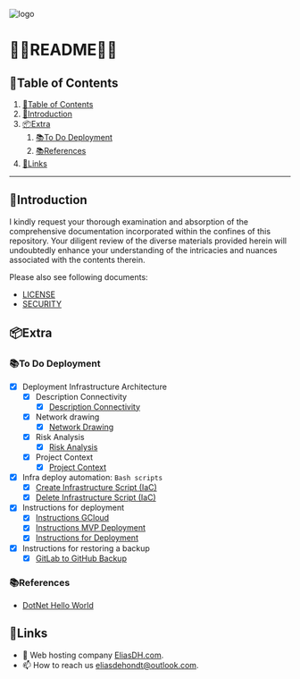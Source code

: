 ![logo](https://eliasdh.com/assets/media/images/logo-github.png)
# 💙🤍README🤍💙

## 📘Table of Contents

1. [📘Table of Contents](#📘table-of-contents)
2. [🖖Introduction](#🖖introduction)
3. [📦Extra](#📦extra)
    1. [📚To Do Deployment](#📚to-do-deployment)
    2. [📚References](#📚references)
4. [🔗Links](#🔗links)

---

## 🖖Introduction

I kindly request your thorough examination and absorption of the comprehensive documentation incorporated within the confines of this repository. Your diligent review of the diverse materials provided herein will undoubtedly enhance your understanding of the intricacies and nuances associated with the contents therein.

Please also see following documents:
- [LICENSE](LICENSE.md)
- [SECURITY](SECURITY.md)

## 📦Extra

### 📚To Do Deployment
- [x] Deployment Infrastructure Architecture
    - [x] Description Connectivity
        - [x] [Description Connectivity](/Documentation/Deployment-Analyze-and-Architecture.md#💭description-connectivity)
    - [x] Network drawing
        - [x] [Network Drawing](/Documentation/Deployment-Analyze-and-Architecture.md#📷network-drawing)
    - [x] Risk Analysis
        - [x] [Risk Analysis](/Documentation/Deployment-Analyze-and-Architecture.md#🔍risk-analysis)
    - [x] Project Context
        - [x] [Project Context](/Documentation/Deployment-Analyze-and-Architecture.md#📑context)
- [x] Infra deploy automation: `Bash scripts`
    - [x] [Create Infrastructure Script (IaC)](/Scripts/Create-Infrastructure-IaC.sh)
    - [x] [Delete Infrastructure Script (IaC)](/Scripts/Delete-Infrastructure-IaC.sh)
- [x] Instructions for deployment
    - [x] [Instructions GCloud](/Documentation/Instructions-GCloud.md)
    - [x] [Instructions MVP Deployment](/Documentation/Instructions-MVP-Deployment.md)
    - [x] [Instructions for Deployment](/Documentation/Instructions-IaC-Deployment.md)
- [x] Instructions for restoring a backup
    - [x] [GitLab to GitHub Backup](/Scripts/GitLab-to-GitHub-Backup.ps1)

### 📚References
- [DotNet Hello World](https://github.com/EliasDeHondt/DotNet-HelloWorld)

## 🔗Links
- 👯 Web hosting company [EliasDH.com](https://eliasdh.com).
- 📫 How to reach us eliasdehondt@outlook.com.
